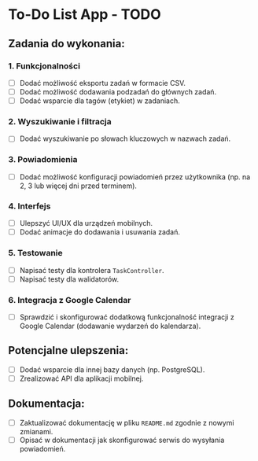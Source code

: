 # To-Do List App - TODO

## Zadania do wykonania:

### 1. Funkcjonalności
- [ ] Dodać możliwość eksportu zadań w formacie CSV.
- [ ] Dodać możliwość dodawania podzadań do głównych zadań.
- [ ] Dodać wsparcie dla tagów (etykiet) w zadaniach.

### 2. Wyszukiwanie i filtracja
- [ ] Dodać wyszukiwanie po słowach kluczowych w nazwach zadań.

### 3. Powiadomienia
- [ ] Dodać możliwość konfiguracji powiadomień przez użytkownika (np. na 2, 3 lub więcej dni przed terminem).

### 4. Interfejs
- [ ] Ulepszyć UI/UX dla urządzeń mobilnych.
- [ ] Dodać animacje do dodawania i usuwania zadań.

### 5. Testowanie
- [ ] Napisać testy dla kontrolera `TaskController`.
- [ ] Napisać testy dla walidatorów.

### 6. Integracja z Google Calendar
- [ ] Sprawdzić i skonfigurować dodatkową funkcjonalność integracji z Google Calendar (dodawanie wydarzeń do kalendarza).

## Potencjalne ulepszenia:
- [ ] Dodać wsparcie dla innej bazy danych (np. PostgreSQL).
- [ ] Zrealizować API dla aplikacji mobilnej.

## Dokumentacja:
- [ ] Zaktualizować dokumentację w pliku `README.md` zgodnie z nowymi zmianami.
- [ ] Opisać w dokumentacji jak skonfigurować serwis do wysyłania powiadomień.

